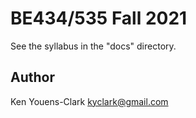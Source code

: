 # BE434/535 Fall 2021

See the syllabus in the "docs" directory.

## Author

Ken Youens-Clark <kyclark@gmail.com>
